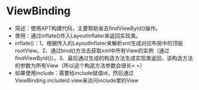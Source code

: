 # ViewBinding
- 简述：使用APT构建代码，主要帮助省去findViewById()操作。
- 使用：通过inflate()传入LayoutInflater来返回实现类。
- inflate()：1、根据传入的LayoutInflater来解析xml生成对应布局中的顶层rootView。2、通过bind()方法去获取xml中所有View的实例（通过findViewById()）。3、最后通过生成的构造方法生成实现类返回，该构造方法的参数为所有View（所以这个构造方法参数会很长= =）
- 如果使用include：需要给include赋值id，然后通过ViewBinding.includeid.view来访问include里的View